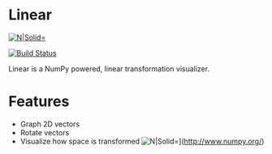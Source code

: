 # Linear

[![N|Solid](https://res-3.cloudinary.com/crunchbase-production/image/upload/c_lpad,h_256,w_256,f_auto,q_auto:eco/gxgj1nsz0eq3rg13j7kk)=](http://www.numpy.org/)

[![Build Status](https://travis-ci.org/joemccann/dillinger.svg?branch=master)](https://travis-ci.org/joemccann/dillinger)

Linear is a NumPy powered, linear transformation visualizer.

# Features

  - Graph 2D vectors
  - Rotate vectors
  - Visualize how space is transformed
  ![N|Solid](https://res-3.cloudinary.com/crunchbase-production/image/upload/c_lpad,h_256,w_256,f_auto,q_auto:eco/gxgj1nsz0eq3rg13j7kk)=](http://www.numpy.org/)